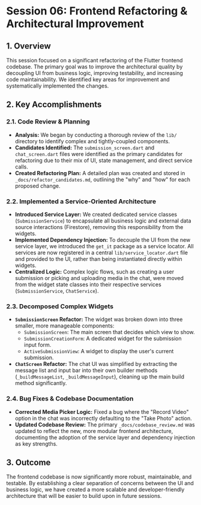 # Session 06: Frontend Refactoring & Architectural Improvement

## 1. Overview

This session focused on a significant refactoring of the Flutter frontend codebase. The primary goal was to improve the architectural quality by decoupling UI from business logic, improving testability, and increasing code maintainability. We identified key areas for improvement and systematically implemented the changes.

## 2. Key Accomplishments

### 2.1. Code Review & Planning

-   **Analysis:** We began by conducting a thorough review of the `lib/` directory to identify complex and tightly-coupled components.
-   **Candidates Identified:** The `submission_screen.dart` and `chat_screen.dart` files were identified as the primary candidates for refactoring due to their mix of UI, state management, and direct service calls.
-   **Created Refactoring Plan:** A detailed plan was created and stored in `_docs/refactor_candidates.md`, outlining the "why" and "how" for each proposed change.

### 2.2. Implemented a Service-Oriented Architecture

-   **Introduced Service Layer:** We created dedicated service classes (`SubmissionService`) to encapsulate all business logic and external data source interactions (Firestore), removing this responsibility from the widgets.
-   **Implemented Dependency Injection:** To decouple the UI from the new service layer, we introduced the `get_it` package as a service locator. All services are now registered in a central `lib/service_locator.dart` file and provided to the UI, rather than being instantiated directly within widgets.
-   **Centralized Logic:** Complex logic flows, such as creating a user submission or picking and uploading media in the chat, were moved from the widget state classes into their respective services (`SubmissionService`, `ChatService`).

### 2.3. Decomposed Complex Widgets

-   **`SubmissionScreen` Refactor:** The widget was broken down into three smaller, more manageable components:
    -   `SubmissionScreen`: The main screen that decides which view to show.
    -   `SubmissionCreationForm`: A dedicated widget for the submission input form.
    -   `ActiveSubmissionView`: A widget to display the user's current submission.
-   **`ChatScreen` Refactor:** The chat UI was simplified by extracting the message list and input bar into their own builder methods (`_buildMessageList`, `_buildMessageInput`), cleaning up the main build method significantly.

### 2.4. Bug Fixes & Codebase Documentation

-   **Corrected Media Picker Logic:** Fixed a bug where the "Record Video" option in the chat was incorrectly defaulting to the "Take Photo" action.
-   **Updated Codebase Review:** The primary `_docs/codebase_review.md` was updated to reflect the new, more modular frontend architecture, documenting the adoption of the service layer and dependency injection as key strengths.

## 3. Outcome

The frontend codebase is now significantly more robust, maintainable, and testable. By establishing a clear separation of concerns between the UI and business logic, we have created a more scalable and developer-friendly architecture that will be easier to build upon in future sessions. 